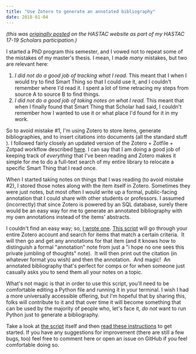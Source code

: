 ```yaml
---
title: "Use Zotero to generate an annotated bibliography"
date: 2018-01-04
---
```

<i>(this was <a href="https://www.hastac.org/blogs/nikkistevens/2018/01/04/generate-annotated-bibliography-zotero">originally posted</a> on the HASTAC website as part of my HASTAC 17-19 Scholars participation.)</i>


<p>I started a PhD program this semester, and I vowed not to repeat some of the mistakes of my master's thesis. I mean, I made <em>many</em> mistakes, but two are relevant here:</p>

<ol>
	<li><em>I did not do a good job of tracking what I read</em>. This meant that I when I would try to find Smart Thing&nbsp;so that I could use it, and I couldn't remember where I'd read it. I spent a lot of time retracing my steps from source A to source B to find things.</li>
	<li><em>I did not do a good job of taking notes on what I read.</em> This meant that when I finally found that Smart Thing that Scholar had said, I couldn't remember how I wanted to use it or what place I'd found for it in my work.&nbsp;</li>
</ol>

<p>So to avoid mistake #1, I'm using&nbsp;Zotero to store items, generate bibliographies, and to insert citations into documents (all the standard stuff ). I followed fairly closely an updated version of the Zotero + Zotfile + Zotpad workflow described <a href="https://www.hastac.org/blogs/craigeley/2013/02/25/ipad-workflow-zotero-zotfile-zotpad">here</a>. I can say that I am doing a good job of keeping track of <em>everything</em>&nbsp;that I've been reading and Zotero makes it simple for me to do a full-text search of my entire library to relocate a specific Smart Thing that I read once.</p>

<p>When I started taking notes on things that I was reading (to avoid mistake #2), I stored those notes along with the item itself in Zotero. Sometimes they were just notes, but most often I would write up a formal, public-facing annotation that I could share with other students or professors. I assumed (incorrectly) that since Zotero is powered by an SQL database, surely there would be an easy way for me to generate an annotated bibliography with my own annotations instead of the items' abstracts.</p>

<p>I couldn't find an easy way; so, <a href="https://github.com/drnikki/zotero-util/blob/master/annotated-biblio.md">I wrote one</a>. <a href="https://github.com/drnikki/zotero-util/blob/master/annotated-biblio.py">This script</a>&nbsp;will go through your entire Zotero account&nbsp;and search for items&nbsp;that match a certain criteria.&nbsp; It will then go and get any annotations for that item (and it knows how to distinguish a formal "annotation" note from just a "i hope no one sees this private jumbling of thoughts" note).&nbsp; It will then print out the citation (in whatever format you wish) and then the annotation.&nbsp; And magic!&nbsp; An annotated bibliography&nbsp;that's perfect for comps or for when someone just casually asks you to send them all your notes on a topic.</p>

<p>What's not magic is that in order to use this script, you'll need to be comfortable editing a Python file&nbsp;and running it in your terminal. I wish I had a more universally accessible offering, but I'm hopeful that by sharing this, folks will contribute to it and that over time it will become something that can be used by the majority of people who, let's face it, <em>do not</em> want to run Python just to generate a bibliography.</p>

<p>Take a look at <a href="https://github.com/drnikki/zotero-util/blob/master/annotated-biblio.py">the script</a> itself and then <a href="https://github.com/drnikki/zotero-util/blob/master/annotated-biblio.md">read these instructions</a> to get started.&nbsp;If you have any suggestions for improvement (there are still a few bugs, too) feel free to comment here or&nbsp;open an issue&nbsp;on&nbsp;GitHub&nbsp;if you feel comfortable doing so.&nbsp;</p>
